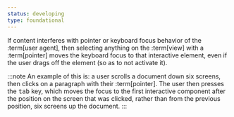 ```yaml
---
status: developing
type: foundational
---
```


If content interferes with pointer or keyboard focus behavior of the :term[user agent], then selecting anything on the :term[view] with a :term[pointer] moves the keyboard focus to that interactive element, even if the user drags off the element (so as to not activate it).

:::note
An example of this is: a user scrolls a document down six screens, then clicks on a paragraph with their :term[pointer]. The user then presses the <kbd>tab</kbd> key, which moves the focus to the first interactive component after the position on the screen that was clicked, rather than from the previous position, six screens up the document.
:::